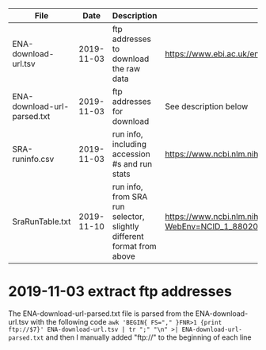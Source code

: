 | File | Date | Description | Source |
|------|------|-------------|--------|
| ENA-download-url.tsv | 2019-11-03 | ftp addresses to download the raw data | https://www.ebi.ac.uk/ena/browser/view/PRJNA445471 -> "Download report: TSV" |
| ENA-download-url-parsed.txt | 2019-11-03 | ftp addresses for download | See description below |
| SRA-runinfo.csv | 2019-11-03 | run info, including accession #s and run stats | https://www.ncbi.nlm.nih.gov/sra?LinkName=bioproject_sra_all&from_uid=445471 -> Send to file -> run info |
| SraRunTable.txt | 2019-11-10 | run info, from SRA run selector, slightly different format from above | https://www.ncbi.nlm.nih.gov/Traces/study1/?WebEnv=NCID_1_88020808_130.14.18.48_5555_1573404770_775717296_0MetA0_S_HStore&query_key=2 |

# 2019-11-03 extract ftp addresses
The ENA-download-url-parsed.txt file is parsed from the ENA-download-url.tsv with the following code
`awk 'BEGIN{ FS="," }FNR>1 {print ftp://$7}' ENA-download-url.tsv | tr ";" "\n" >| ENA-download-url-parsed.txt`
and then I manually added "ftp://" to the beginning of each line
